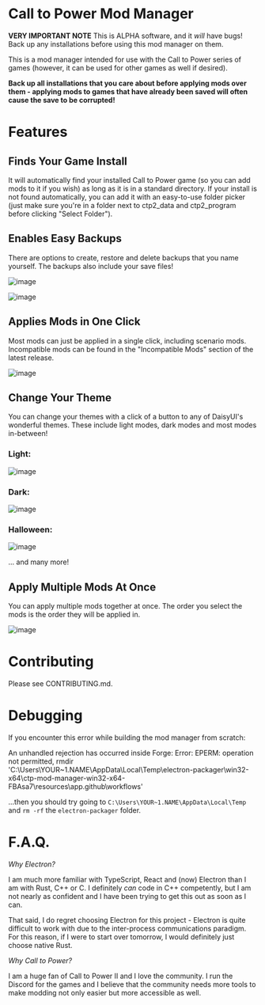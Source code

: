 # Call to Power Mod Manager

**VERY IMPORTANT NOTE**
This is ALPHA software, and it _will_ have bugs! Back up any installations before using this mod manager on them.

This is a mod manager intended for use with the Call to Power series of games (however, it can be used for other games as well if desired).

**Back up all installations that you care about before applying mods over them - applying mods to games that have already been saved will often cause the save to be corrupted!**

# Features

## Finds Your Game Install

It will automatically find your installed Call to Power game (so you can add mods to it if you wish) as long as it is in a standard directory. If your install is not found automatically, you can add it with an easy-to-use folder picker (just make sure you're in a folder next to ctp2_data and ctp2_program before clicking "Select Folder").

## Enables Easy Backups

There are options to create, restore and delete backups that you name yourself. The backups also include your save files!

![image](https://github.com/user-attachments/assets/d6e6d470-242a-4714-9534-89aed4fb841e)

![image](https://github.com/user-attachments/assets/c9010f88-c977-41c7-a92e-8f78d2c24bef)

## Applies Mods in One Click

Most mods can just be applied in a single click, including scenario mods. Incompatible mods can be found in the "Incompatible Mods" section of the latest release.

![image](https://github.com/user-attachments/assets/dfe0ecf7-fd5d-48a5-aa7a-739cfc19fc50)


## Change Your Theme

You can change your themes with a click of a button to any of DaisyUI's wonderful themes. These include light modes, dark modes and most modes in-between!

### Light:
![image](https://github.com/user-attachments/assets/438322aa-7ed9-4efd-bd12-6aaf365d9ebb)

### Dark:
![image](https://github.com/user-attachments/assets/64e5ad90-541a-46ef-beae-2830bd1a568d)

### Halloween: 
![image](https://github.com/user-attachments/assets/8befd4a6-c3ad-44a3-a752-4afcb2717006)

... and many more!

## Apply Multiple Mods At Once

You can apply multiple mods together at once. The order you select the mods is the order they will be applied in.

![image](https://github.com/user-attachments/assets/5b5b680d-8efd-4aea-8c66-2e4cd254dbb9)


# Contributing

Please see CONTRIBUTING.md.

# Debugging

If you encounter this error while building the mod manager from scratch:

An unhandled rejection has occurred inside Forge:
Error: EPERM: operation not permitted, rmdir 'C:\Users\YOUR~1.NAME\AppData\Local\Temp\electron-packager\win32-x64\ctp-mod-manager-win32-x64-FBAsa7\resources\app\.github\workflows'

...then you should try going to `C:\Users\YOUR~1.NAME\AppData\Local\Temp` and `rm -rf` the `electron-packager` folder.

# F.A.Q.

_Why Electron?_

I am much more familiar with TypeScript, React and (now) Electron than I am with Rust, C++ or C. I definitely _can_ code in C++ competently, but I am not nearly as confident and I have been trying to get this out as soon as I can.

That said, I do regret choosing Electron for this project - Electron is quite difficult to work with due to the inter-process communications paradigm. For this reason, if I were to start over tomorrow, I would definitely just choose native Rust.

_Why Call to Power?_

I am a huge fan of Call to Power II and I love the community. I run the Discord for the games and I believe that the community needs more tools to make modding not only easier but more accessible as well.
